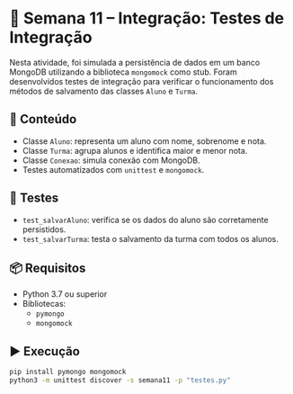 # 🧪 Semana 11 – Integração: Testes de Integração

Nesta atividade, foi simulada a persistência de dados em um banco MongoDB utilizando a biblioteca `mongomock` como stub. Foram desenvolvidos testes de integração para verificar o funcionamento dos métodos de salvamento das classes `Aluno` e `Turma`.

## 📌 Conteúdo

- Classe `Aluno`: representa um aluno com nome, sobrenome e nota.
- Classe `Turma`: agrupa alunos e identifica maior e menor nota.
- Classe `Conexao`: simula conexão com MongoDB.
- Testes automatizados com `unittest` e `mongomock`.

## 🧪 Testes

- `test_salvarAluno`: verifica se os dados do aluno são corretamente persistidos.
- `test_salvarTurma`: testa o salvamento da turma com todos os alunos.

## 📦 Requisitos

- Python 3.7 ou superior
- Bibliotecas:
  - `pymongo`
  - `mongomock`

## ▶️ Execução

```bash
pip install pymongo mongomock
python3 -m unittest discover -s semana11 -p "testes.py"